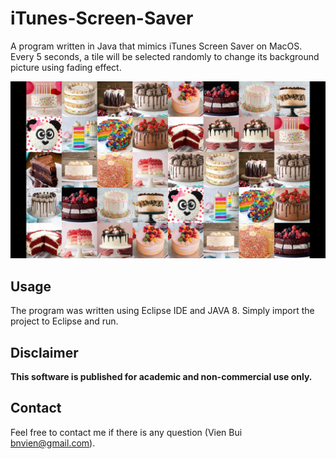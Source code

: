 # iTunes-Screen-Saver
A program written in Java that mimics iTunes Screen Saver on MacOS. Every 5 seconds, a tile will be selected randomly to change its background picture using fading effect.

<p align="center">
    <img src="./resource/Screenshot.jpg" width="712"/>
</p>

## Usage
The program was written using Eclipse IDE and JAVA 8. Simply import the project to Eclipse and run.

## Disclaimer
**This software is published for academic and non-commercial use only.**

## Contact
Feel free to contact me if there is any question (Vien Bui bnvien@gmail.com).
